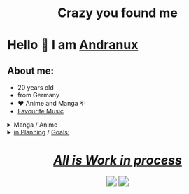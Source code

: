 # <div align="center"><b>Crazy you found me</b></div>

# Hello 👋 I am [Andranux](https://andranux.de/)

## About me:

- 20 years old
- from Germany
- ❤️ Anime and Manga や
- [Favourite Music](https://andranux.de/main.html)

<details>
	<summary>Manga / Anime</summary>
    <ol>
    <details>
	    <summary><u>Wishes:</u></summary>
	    <ol>
		 -  Schulmädchen report (planet Manga)<br>
		 -  Goblin slayer (Altraverse)<br>
		 -  Solo Leveling (Altraverse)<br>
		 -  Fairy Tail (Carlsen)<br>
		 -  Fullmetal Alchemist Metal Edition (Altraverse)<br>
		 -  Kemono Jihen (altravers)<br>
		 -  your name (Leonine)<br>
		 -  silence voice<br>
		 -  Stein;Gate<br>
		 -  Bloom into you (KSM Anime)<br>
		 -  The Irregular at Magic High School (KSM Anime)<br>
		 -  Cowboy Bebop - Gesamtausgabe (Nipponart)<br>
		 -  Spriggan<br>
		 -  Perfect Blue<br>
		 -  No Game No Life Season2 ;-)
	    </ol>
    </details>
    <details>
    	<summary><b>Manga:</b></summary>
    	<table>
    		<tr>
    			<td><b>Name</b></td>
            	<td><div align="center"><b>Band / Edition</b></div></td>
            	<td><div align="right"><b>Publisher</b></div></td>
    		</tr>
    		<tr>
    			<td>Arte</td>
        	    <td><div align="center">1-3</div></td>
    			<td><div align="right"><a href="https://www.carlsen.de/manga"> Carlsen </a></div></td>
    		</tr>
    		<tr>
    			<td>Bloom into you</td>
            	<td><div align="center">1-8</div></td>
    			<td><div align="right"><a href="https://www.carlsen.de/manga"> Carlsen </a></div></td>
    		</tr>
    		<tr>
    			<td>Blue Exorcist</td>
            	<td><div align="center">1-3</div></td>
    			<td><div align="right"><a href="https://www.kaze-online.de/"> Kaze </a></div></td>
    		</tr>
    		<tr>
    			<td>Bottom-Tier</td>
            	<td><div align="center">1</div></td>
    			<td><div align="right"><a href="https://yenpress.com/">Yen On</a></div></td>
    		</tr>
    		<tr>
    			<td>Citrus</td>
            	<td><div align="center">1-6</div></td>
    			<td><div align="right"><a href="https://www.tokyopop.de/"> Tokyo Pop </a></div></td>
    		</tr>
    		<tr>
    			<td>Delicious in Dungeon</td>
            	<td><div align="center">1-5</div></td>
    			<td><div align="right"><a href="https://www.egmont-manga.de/"> Egmont </a></div></td>
    		</tr>
    		<tr>
    			<td>Die Braut des Magiers</td>
            	<td><div align="center">1</div></td>
    			<td><div align="right"><a href="https://www.tokyopop.de/"> Tokyo Pop </a></div></td>
    		</tr>
    		<tr>
    			<td>Elfen Lied</td>
            	<td><div align="center">1-2</div></td>
    			<td><div align="right"><a href="https://www.tokyopop.de/"> Tokyo Pop </a></div></td>
    		</tr>
    		<tr>
    			<td>Goblin Slayer (The singing Death)</td>
            	<td><div align="center">1</div></td>
    			<td><div align="right"><a href="https://altraverse.de/"> Altraverse </a></div></td>
    		</tr>
    		<tr>
    			<td>I am Sherlock</td>
            	<td><div align="center">1-4</div></td>
    			<td><div align="right"><a href="https://www.carlsen.de/manga"> Carlsen </a></div></td>
    		</tr>
    		<tr>
    			<td>Is it wrong to pick up Girls in a Dungeon</td>
            	<td><div align="center">1-5</div></td>
    			<td><div align="right"><a href="https://www.kaze-online.de/"> Kaze </a></div></td>
    		</tr>
		<tr>
    			<td>Kaguya-sama: Love is ware</td>
            	<td><div align="center">1-4</div></td>
    			<td><div align="right"><a href="https://www.egmont-manga.de/"> Egmont </a></div></td>
    		</tr>
    		<tr>
    			<td>Leseprobe</td>
            	<td><div align="center">free reading sample</div></td>
    			<td><div align="right"><a href="https://altraverse.de/"> Altraverse </a></div></td>
    		</tr>
    		<tr>
    			<td>Leseprobe Oktober_2020 - März_2021</td>
            	<td><div align="center">free reading sample</div></td>
    			<td><div align="right"><a href="https://www.kaze-online.de/"> Kaze </a></div></td>
    		</tr>
    		<tr>
    			<td>Love and Lies</td>
            	<td><div align="center">1-5</div></td>
    			<td><div align="right"><a href="https://www.kaze-online.de/"> Kaze </a></div></td>
    		</tr>
    		<tr>
    			<td>No Exit</td>
            	<td><div align="center">1</div></td>
    			<td><div align="right"><a href="https://www.carlsen.de/manga"> Carlsen </a></div></td>
    		</tr>
    		<tr>
    			<td>Nur du darfst mich fesseln</td>
            	<td><div align="center">1</div></td>
    			<td><div align="right"><a href="https://altraverse.de/"> Altraverse </a></div></td>
    		</tr>
    		<tr>
    			<td>Soul Eater Massiv </td>
            	<td><div align="center">1-2</div></td>
    			<td><div align="right"><a href="https://www.carlsen.de/manga"> Carlsen </a></div></td>
    		</tr>
    		<tr>
    			<td>Uzumaki</td>
            	<td><div align="center">Delux Edition</div></td>
    			<td><div align="right"><a href="https://www.carlsen.de/manga"> Carlsen </a></div></td>
    		</tr>
    		<tr>
    			<td>Weathering with you</td>
            	<td><div align="center">Roman</div></td>
    			<td><div align="right"><a href="https://www.egmont-manga.de/"> Egmont </a></div></td>
    		</tr>
    		<tr>
    			<td>Wir beide</td>
            	<td><div align="center">1</div></td>
    			<td><div align="right"><a href="https://www.carlsen.de/manga"> Carlsen </a></div></td>
    		</tr>
    		<tr>
    			<td>You shine in the Moonlight</td>
            	<td><div align="center">1-2</div></td>
    			<td><div align="right"><a href="https://www.egmont-manga.de/"> Egmont </a></div></td>
    		</tr>
    		<tr>
    			<td>Your Name</td>
            	<td><div align="center">1-3</div></td>
            	<td><div align="right"><a href="https://www.egmont-manga.de/"> Egmont </a></div></td>
    		</tr>
        </table>
    </details>
    <details>
    	<summary><b>Anime:</b></summary>
    	<table>
    		<tr>
    			<td><b>Name</b></td>
    			<td><div align="center"><b>Season / Volume / Film</b></div></td>
            	<td><div align="right"><b>Publisher</b></div></td>
    		</tr>
    		<tr>
    			<td>Arrietty</td>
    			<td><div align="center">Film</div></td>
            	<td><div align="right"><a href="https://www.amazon.de/Arrietty-Die-wundersame-Welt-Borger/dp/B005BZ6NAA">buy at Amazon</a></div></td>
    		</tr>
    		<tr>
    			<td>Bakemonogatari</td>
    			<td><div align="center">Staffel 1</div></td>
            	<td><div align="right"><a href="http://http://peppermint-anime.de">Peppermint</a></div></td>
    		</tr>
    		<tr>
    			<td>Beyond the Boundary</td>
    			<td><div align="center">Season 1</div></td>
            	<td><div align="right"><a href="https://www.kaze-online.de">Kaze</a></div></td>
    		</tr>
    		<tr>
    			<td>Danmachi</td>
    			<td><div align="center">Season 1-2</div></td>
            	<td><div align="right"><a href="https://anime-sugoi.de">Anime House</a></div></td>
    		</tr>
    		<tr>
    			<td>Das Königreich der Katzen</td>
    			<td><div align="center">Film</div></td>
            	<td><div align="right"><a href="https://www.amazon.de/Das-Königreich-Katzen-Aoi-Hiiragi/dp/B000N68IQ4">buy at Amazon</a></div></td>
    		</tr>
    		<tr>
    			<td>Evangelion: 1.11</td>
    			<td><div align="center">Film</div></td>
            	<td><div align="right"><a href="https://www.amazon.de/gp/product/B0037KVHNY">buy at Amazon</a></div></td>
    		</tr>
    		<tr>
    			<td>Evangelion: 2.22</td>
    			<td><div align="center">Film</div></td>
            	<td><div align="right"><a href="https://www.amazon.de/gp/product/B00377IRUS">buy at Amazon</a></div></td>
    		</tr>
    		<tr>
    			<td>Evangelion: 3.33</td>
    			<td><div align="center">Film</div></td>
            	<td><div align="right"><a href="https://www.amazon.de/gp/product/B00EZCVFGC">buy at Amazon</a></div></td>
    		</tr>
    		<tr>
    			<td>Ghost in the shell (25 Jahr Jubiläums-Edition)</td>
    			<td><div align="center">Film</div></td>
            	<td><div align="right"><a href="https://www.amazon.de/gp/product/B07FDMZ244">buy at Amazon</a></div></td>
    		</tr>
    		<tr>
    			<td>Ghost in the shell (Solid State Society)</td>
    			<td><div align="center">Film</div></td>
            	<td><div align="right"><a href="https://www.amazon.de/gp/product/B07FDT8PHJ">buy at Amazon</a></div></td>
    		</tr>
    		<tr>
    			<td>Ghost in the shell (2.0)</td>
    			<td><div align="center">Film</div></td>
            	<td><div align="right"><a href="https://www.amazon.de/gp/product/B07FDKWV56">buy at Amazon</a></div></td>
    		</tr>
    		<tr>
    			<td>Ghost in the shell (Stand Alone Complex)</td>
    			<td><div align="center">Season 1</div></td>
            	<td><div align="right"><a href="https://www.amazon.de/gp/product/B00QX8ASHS">buy at Amazon</a></div></td>
    		</tr>
    		<tr>
    			<td>Kikis kleiner Lieferservice</td>
    			<td><div align="center">Film</div></td>
            	<td><div align="right"><a href="https://www.amazon.de/Kikis-kleiner-Lieferservice-Shigeo-Sugimura/dp/B000BNUXNU">buy at Amazon</a></div></td>
    		</tr>
    		<tr>
    			<td>No game no life (Imanity Limited Edition)</td>
    			<td><div align="center">Film</div></td>
            	<td><div align="right"><a href="https://anime-planet.de">KSM</a></div></td>
    		</tr>
    		<tr>
    			<td>Paprika</td>
    			<td><div align="center">Film</div></td>
            	<td><div align="right"><a href="https://www.amazon.de/gp/product/B000S6EMVE">buy at Amazon</a></div></td>
    		</tr>
		<tr>
			<td>Terror in Tokio</td>
			<td><div align="center">Season 1</div></td>
		<td><div align="right"><a href="">I don't know</a></div></td>
		</tr>
    		<tr>
    			<td>Weathering with you</td>
    			<td><div align="center">Film</div></td>
            	<td><div align="right"><a href="https://www.amazon.de/Weathering-You-Mädchen-berührte-Blu-ray/dp/B082PRBMQP">buy at Amazon</a></div></td>
    		</tr>
    	</table>
</details></ol></details>
<details>
	<summary><u>in Planning</u> / <u>Goals:</u></summary>
	<ol>
    - <a href="https://github.com/Komorebi-Fork/komorebi/tree/master">Komorebi</a> <i>remove trash can</i><br>
    - work with <a href="https://github.com/jikan-me/jikan">jikan</a><br>
    - beautiful Website<br>
    - porting to linux <a href="https://github.com/gil/shimeji-ee">shimeji-ee a Desktop Pet</a><br/>
    - Lilygo t-watch 2020<br>
    - better TVheadend<br>
    - 3 Android apps<br>
    - written nice commits 😆<br>
    - clean my Room 😅<br>
    - and <a href="https://t.me/diyIdeeandra">more</a>
    </ol>
</details>
<div align="center"><h1><u><b><i> All is Work in process </i></b></u></h1></div>
<p align="center"><a href="t.me/anno_pi"><img src="https://img.shields.io/badge/Telegram-Anno__pi-0088cc" style="zoom:150%;" /></a> <img src="https://img.shields.io/badge/Version-Alpha-yellow" style="zoom:150%;" /></p>
